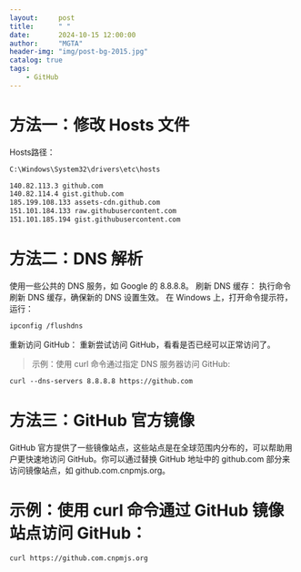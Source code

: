 ```yaml
---
layout:     post
title:      " "
date:       2024-10-15 12:00:00
author:     "MGTA"
header-img: "img/post-bg-2015.jpg"
catalog: true
tags:
    - GitHub
---
```

# 方法一：修改 Hosts 文件
Hosts路径： 
```md
C:\Windows\System32\drivers\etc\hosts
```
```md
140.82.113.3 github.com
140.82.114.4 gist.github.com
185.199.108.133 assets-cdn.github.com
151.101.184.133 raw.githubusercontent.com
151.101.185.194 gist.githubusercontent.com
```

# 方法二：DNS 解析
使用一些公共的 DNS 服务，如 Google 的 8.8.8.8。
刷新 DNS 缓存： 执行命令刷新 DNS 缓存，确保新的 DNS 设置生效。
在 Windows 上，打开命令提示符，运行：
```md
ipconfig /flushdns
```
重新访问 GitHub： 重新尝试访问 GitHub，看看是否已经可以正常访问了。

>示例：使用 curl 命令通过指定 DNS 服务器访问 GitHub:
```md
curl --dns-servers 8.8.8.8 https://github.com
```
# 方法三：GitHub 官方镜像
GitHub 官方提供了一些镜像站点，这些站点是在全球范围内分布的，可以帮助用户更快速地访问 GitHub。你可以通过替换 GitHub 地址中的 github.com 部分来访问镜像站点，如 github.com.cnpmjs.org。

# 示例：使用 curl 命令通过 GitHub 镜像站点访问 GitHub：
```md
curl https://github.com.cnpmjs.org
```